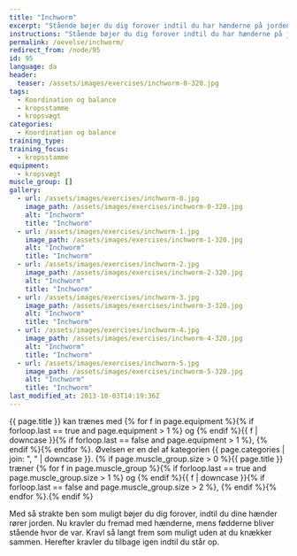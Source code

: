```yaml
---
title: "Inchworm"
excerpt: "Stående bøjer du dig forover indtil du har hænderne på jorden. Gå fremad med hænderne, mens fødderne bliver stående. Gå så langt frem som muligt, og derefter går du tilbage igen indtil du står op."
instructions: "Stående bøjer du dig forover indtil du har hænderne på jorden. Gå fremad med hænderne, mens fødderne bliver stående. Gå så langt frem som muligt, og derefter går du tilbage igen indtil du står op."
permalink: /oevelse/inchworm/
redirect_from: /node/95
id: 95
language: da
header:
  teaser: /assets/images/exercises/inchworm-0-320.jpg
tags:
  - Koordination og balance
  - kropsstamme
  - kropsvægt
categories:
  - Koordination og balance
training_type:
training_focus:
  - kropsstamme
equipment:
  - kropsvægt
muscle_group: []
gallery:
  - url: /assets/images/exercises/inchworm-0.jpg
    image_path: /assets/images/exercises/inchworm-0-320.jpg
    alt: "Inchworm"
    title: "Inchworm"
  - url: /assets/images/exercises/inchworm-1.jpg
    image_path: /assets/images/exercises/inchworm-1-320.jpg
    alt: "Inchworm"
    title: "Inchworm"
  - url: /assets/images/exercises/inchworm-2.jpg
    image_path: /assets/images/exercises/inchworm-2-320.jpg
    alt: "Inchworm"
    title: "Inchworm"
  - url: /assets/images/exercises/inchworm-3.jpg
    image_path: /assets/images/exercises/inchworm-3-320.jpg
    alt: "Inchworm"
    title: "Inchworm"
  - url: /assets/images/exercises/inchworm-4.jpg
    image_path: /assets/images/exercises/inchworm-4-320.jpg
    alt: "Inchworm"
    title: "Inchworm"
  - url: /assets/images/exercises/inchworm-5.jpg
    image_path: /assets/images/exercises/inchworm-5-320.jpg
    alt: "Inchworm"
    title: "Inchworm"
last_modified_at: 2013-10-03T14:19:36Z
---
```


{{ page.title }} kan trænes med {% for f in page.equipment %}{% if forloop.last == true and page.equipment > 1 %} og {% endif %}{{ f | downcase  }}{% if forloop.last == false and page.equipment > 1 %}, {% endif %}{% endfor %}. Øvelsen er en del af kategorien {{ page.categories | join: ", " | downcase }}. {% if page.muscle_group.size > 0 %}{{ page.title }} træner {% for f in page.muscle_group %}{% if forloop.last == true and page.muscle_group.size > 1 %} og {% endif %}{{ f | downcase }}{% if forloop.last == false and page.muscle_group.size > 2 %}, {% endif %}{% endfor %}.{% endif %}

Med så strakte ben som muligt bøjer du dig forover, indtil du dine hænder rører jorden. Nu kravler du fremad med hænderne, mens fødderne bliver stående hvor de var. Kravl så langt frem som muligt uden at du knækker sammen. Herefter kravler du tilbage igen indtil du står op.
